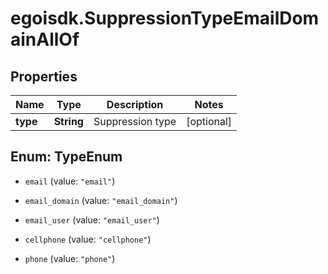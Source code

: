 # egoisdk.SuppressionTypeEmailDomainAllOf

## Properties

Name | Type | Description | Notes
------------ | ------------- | ------------- | -------------
**type** | **String** | Suppression type | [optional] 



## Enum: TypeEnum


* `email` (value: `"email"`)

* `email_domain` (value: `"email_domain"`)

* `email_user` (value: `"email_user"`)

* `cellphone` (value: `"cellphone"`)

* `phone` (value: `"phone"`)





